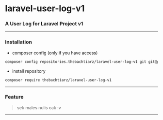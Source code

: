 # laravel-user-log-v1
### A User Log for Laravel Project v1

-------

### Installation
- composer config (only if you have access)
```bash
composer config repositories.thebachtiarz/laravel-user-log-v1 git git@github.com:thebachtiarz/laravel-user-log-v1.git
```

- install repository
```bash
composer require thebachtiarz/laravel-user-log-v1
```

-------
### Feature

> sek males nulis cak :v
-------
